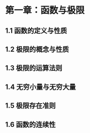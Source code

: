 # 第一章：函数与极限

## 1.1 函数的定义与性质

## 1.2 极限的概念与性质

## 1.3 极限的运算法则

## 1.4 无穷小量与无穷大量

## 1.5 极限存在准则

## 1.6 函数的连续性